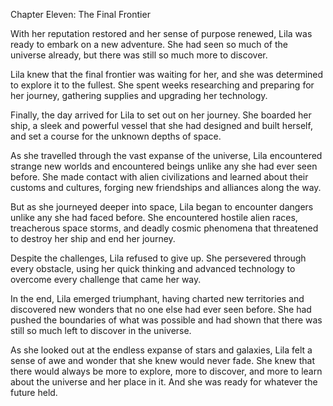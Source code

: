 Chapter Eleven: The Final Frontier

With her reputation restored and her sense of purpose renewed, Lila was ready to embark on a new adventure. She had seen so much of the universe already, but there was still so much more to discover.

Lila knew that the final frontier was waiting for her, and she was determined to explore it to the fullest. She spent weeks researching and preparing for her journey, gathering supplies and upgrading her technology.

Finally, the day arrived for Lila to set out on her journey. She boarded her ship, a sleek and powerful vessel that she had designed and built herself, and set a course for the unknown depths of space.

As she travelled through the vast expanse of the universe, Lila encountered strange new worlds and encountered beings unlike any she had ever seen before. She made contact with alien civilizations and learned about their customs and cultures, forging new friendships and alliances along the way.

But as she journeyed deeper into space, Lila began to encounter dangers unlike any she had faced before. She encountered hostile alien races, treacherous space storms, and deadly cosmic phenomena that threatened to destroy her ship and end her journey.

Despite the challenges, Lila refused to give up. She persevered through every obstacle, using her quick thinking and advanced technology to overcome every challenge that came her way.

In the end, Lila emerged triumphant, having charted new territories and discovered new wonders that no one else had ever seen before. She had pushed the boundaries of what was possible and had shown that there was still so much left to discover in the universe.

As she looked out at the endless expanse of stars and galaxies, Lila felt a sense of awe and wonder that she knew would never fade. She knew that there would always be more to explore, more to discover, and more to learn about the universe and her place in it. And she was ready for whatever the future held.
